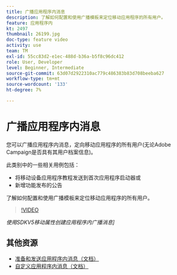 ```yaml
---
title: 广播应用程序内消息
description: 了解如何配置和使用广播模板来定位移动应用程序的所有用户。
feature: 应用程序内
kt: 2497
thumbnail: 26199.jpg
doc-type: feature video
activity: use
team: TM
exl-id: 55cc83d2-e1ec-488d-b36a-b5f8c96dc412
role: User, Developer
level: Beginner, Intermediate
source-git-commit: 63d07d2922310ac779c486383b83d708beeba627
workflow-type: tm+mt
source-wordcount: '133'
ht-degree: 7%

---
```


# 广播应用程序内消息

您可以广播应用程序内消息，定向移动应用程序的所有用户(无论Adobe Campaign是否具有其用户档案信息)。

此类别中的一些相关用例包括：

* 将移动设备应用程序教程发送到首次应用程序启动器或
* 新增功能发布的公告

了解如何配置和使用广播模板来定位移动应用程序的所有用户。

>[!VIDEO](https://video.tv.adobe.com/v/26199?quality=12)

*使用SDKV5移动属性创建应用程序内广播消息]*

## 其他资源

* [准备和发送应用程序内消息（文档）](https://experienceleague.adobe.com/docs/campaign-standard/using/communication-channels/in-app-messaging/preparing-and-sending-an-in-app-message.html?lang=en)
* [自定义应用程序内消息（文档）](https://experienceleague.adobe.com/docs/campaign-standard/using/communication-channels/in-app-messaging/customizing-an-in-app-message.html?lang=en)
